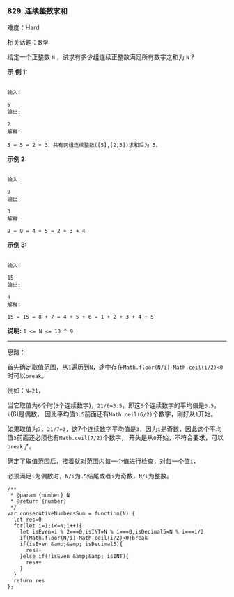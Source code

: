 ### 829. 连续整数求和

难度：Hard

相关话题：`数学`

给定一个正整数  `N` ，试求有多少组连续正整数满足所有数字之和为  `N` ?



**示** **例 1:** 



```

输入:

5
输出:

2
解释:

5 = 5 = 2 + 3，共有两组连续整数([5],[2,3])求和后为 5。
```


**示例 2:** 



```

输入:

9
输出:

3
解释:

9 = 9 = 4 + 5 = 2 + 3 + 4
```


**示例 3:** 



```

输入:

15
输出:

4
解释:

15 = 15 = 8 + 7 = 4 + 5 + 6 = 1 + 2 + 3 + 4 + 5
```


**说明:**  `1 <= N <= 10 ^ 9` 




-----

思路：

首先确定取值范围，从`1`遍历到`N`，途中存在`Math.floor(N/i)-Math.ceil(i/2)<0`时可以`break`。

例如：`N=21`，

当它取值为`6`个时(`6`个连续数字)，`21/6=3.5`，即这`6`个连续数字的平均值是`3.5`，`i`(6)是偶数，
因此平均值`3.5`前面还有`Math.ceil(6/2)`个数字，刚好从`1`开始。

如果取值为`7`，`21/7=3`，这7个连续数字平均值是`3`，因为`i`是奇数，因此这个平均值`3`前面还必须也有`Math.ceil(7/2)`个数字，
开头是从`0`开始，不符合要求，可以`break`了。

确定了取值范围后，接着就对范围内每一个值进行检查，对每一个值`i`，

必须满足`i`为偶数时，`N/i`为`.5`结尾或者`i`为奇数，`N/i`为整数。


```
/**
 * @param {number} N
 * @return {number}
 */
var consecutiveNumbersSum = function(N) {
  let res=0
  for(let i=1;i<=N;i++){
    let isEven=i % 2===0,isINT=N % i===0,isDecimal5=N % i===i/2
    if(Math.floor(N/i)-Math.ceil(i/2)<0)break
    if(isEven &amp;&amp; isDecimal5){
      res++
    }else if(!isEven &amp;&amp; isINT){
      res++
    }
  }
  return res
};
```

